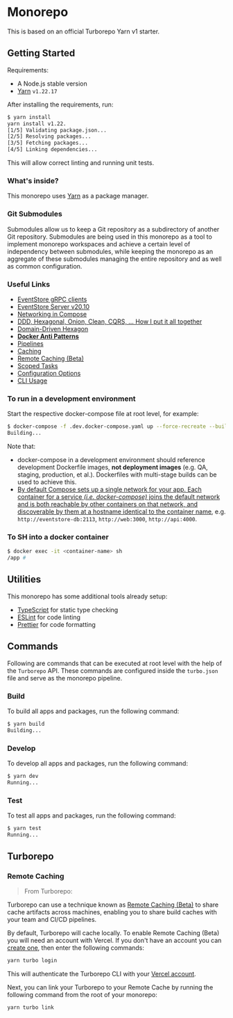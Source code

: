 # Monorepo

This is based on an official Turborepo Yarn v1 starter.

## Getting Started

Requirements:

- A Node.js stable version
- [Yarn](https://classic.yarnpkg.com/lang/en/) `v1.22.17`

After installing the requirements, run:

```sh
$ yarn install
yarn install v1.22.
[1/5] Validating package.json...
[2/5] Resolving packages...
[3/5] Fetching packages...
[4/5] Linking dependencies...
```

This will allow correct linting and running unit tests.

### What's inside?

This monorepo uses [Yarn](https://classic.yarnpkg.com/lang/en/) as a package manager.

### Git Submodules

Submodules allow us to keep a Git repository as a subdirectory of another Git repository. Submodules are being used in this monorepo as a tool to implement monorepo workspaces and achieve a certain level of independency between submodules, while keeping the monorepo as an aggregate of these submodules managing the entire repository and as well as common configuration.

### Useful Links

- [EventStore gRPC clients](https://developers.eventstore.com/clients/grpc/#connection-details)
- [EventStore Server v20.10](https://developers.eventstore.com/server/v20.10)
- [Networking in Compose](https://docs.docker.com/compose/networking/)
- [DDD, Hexagonal, Onion, Clean, CQRS, … How I put it all together](https://herbertograca.com/2017/11/16/explicit-architecture-01-ddd-hexagonal-onion-clean-cqrs-how-i-put-it-all-together/#ports)
- [Domain-Driven Hexagon](https://raw.githubusercontent.com/Sairyss/domain-driven-hexagon/master/assets/images/DomainDrivenHexagon.png)
- **[Docker Anti Patterns](https://codefresh.io/containers/docker-anti-patterns/)**
- [Pipelines](https://monorepo.org/docs/features/pipelines)
- [Caching](https://monorepo.org/docs/features/caching)
- [Remote Caching (Beta)](https://monorepo.org/docs/features/remote-caching)
- [Scoped Tasks](https://monorepo.org/docs/features/scopes)
- [Configuration Options](https://monorepo.org/docs/reference/configuration)
- [CLI Usage](https://monorepo.org/docs/reference/command-line-reference)

### To run in a development environment

Start the respective docker-compose file at root level, for example:

```sh
$ docker-compose -f .dev.docker-compose.yaml up --force-recreate --build
Building...
```

Note that:

- docker-compose in a development environment should reference development Dockerfile images, **not deployment images** (e.g. QA, staging, production, et al.). Dockerfiles with multi-stage builds can be used to achieve this.
- [By default Compose sets up a single network for your app. Each container for a service *(i.e. docker-compose)* joins the default network and is both reachable by other containers on that network, and discoverable by them at a hostname identical to the container name](https://docs.docker.com/compose/networking/), e.g. `http://eventstore-db:2113`, `http://web:3000`, `http://api:4000`.

### To SH into a docker container

```sh
$ docker exec -it <container-name> sh
/app #
```

## Utilities

This monorepo has some additional tools already setup:

- [TypeScript](https://www.typescriptlang.org/) for static type checking
- [ESLint](https://eslint.org/) for code linting
- [Prettier](https://prettier.io) for code formatting

## Commands

Following are commands that can be executed at root level with the help of the `Turborepo` API. These commands are configured inside the `turbo.json` file and serve as the monorepo pipeline.

### Build

To build all apps and packages, run the following command:

```sh
$ yarn build
Building...
```

### Develop

To develop all apps and packages, run the following command:

```sh
$ yarn dev
Running...
```

### Test

To test all apps and packages, run the following command:

```sh
$ yarn test
Running...
```

## Turborepo

### Remote Caching

> From Turborepo:

Turborepo can use a technique known as [Remote Caching (Beta)](https://monorepo.org/docs/features/remote-caching) to share cache artifacts across machines, enabling you to share build caches with your team and CI/CD pipelines.

By default, Turborepo will cache locally. To enable Remote Caching (Beta) you will need an account with Vercel. If you don't have an account you can [create one](https://vercel.com/signup), then enter the following commands:

```sh
yarn turbo login
```

This will authenticate the Turborepo CLI with your [Vercel account](https://vercel.com/docs/concepts/personal-accounts/overview).

Next, you can link your Turborepo to your Remote Cache by running the following command from the root of your monorepo:

```sh
yarn turbo link
```
